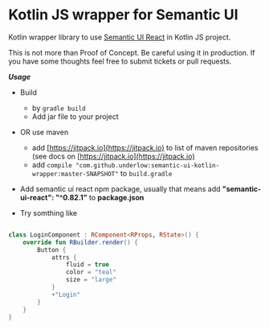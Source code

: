 # Kotlin JS wrapper for Semantic UI

Kotlin wrapper library to use [Semantic UI React](https://react.semantic-ui.com) in Kotlin JS project.

This is not more than Proof of Concept. Be careful using it in production. If you have some thoughts feel free to submit tickets or pull requests. 

***Usage*** 

- Build 
  -  by `gradle build` 
  -  Add jar file to your project
- OR use maven
  - add [https://jitpack.io](https://jitpack.io) to list of maven repositories (see docs on [https://jitpack.io](https://jitpack.io)
  - add `compile "com.github.underlow:semantic-ui-kotlin-wrapper:master-SNAPSHOT"` to `build.gradle`

- Add semantic ui react npm package, usually that means add **"semantic-ui-react": "^0.82.1"** to **package.json**
- Try somthing like 
```kotlin

class LoginComponent : RComponent<RProps, RState>() {
    override fun RBuilder.render() {
        Button {
            attrs {
                fluid = true
                color = "teal"
                size = "large"
            }
            +"Login"
        }
    }
}

```
